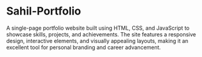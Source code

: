 # Sahil-Portfolio
A single-page portfolio website built using HTML, CSS, and JavaScript to showcase skills, projects, and achievements. The site features a responsive design, interactive elements, and visually appealing layouts, making it an excellent tool for personal branding and career advancement.
